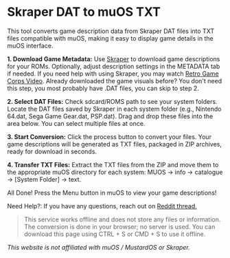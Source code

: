 # Skraper DAT to muOS TXT

This tool converts game description data from Skraper DAT files into TXT files compatible with muOS, making it easy to display game details in the muOS interface.

**1. Download Game Metadata:**  Use  [Skraper](skraper.net)  to download game descriptions for your ROMs. Optionally, adjust description settings in the METADATA tab if needed. If you need help with using Skraper, you may watch  [Retro Game Corps Video](https://youtu.be/g1sjR6IX9Eo?si=loOJREWHkQtJjOil&t=510). Already downloaded the game visuals before? You don't need this step, you most probably have .DAT files, you can skip to step 2.

**2. Select DAT Files:**  Check sdcard/ROMS path to see your system folders. Locate the DAT files saved by Skraper in each system folder (e.g., Nintendo 64.dat, Sega Game Gear.dat, PSP.dat). Drag and drop these files into the area below. You can select multiple files at once.

**3. Start Conversion:**  Click the process button to convert your files. Your game descriptions will be generated as TXT files, packaged in ZIP archives, ready for download in seconds.

**4. Transfer TXT Files:**  Extract the TXT files from the ZIP and move them to the appropriate muOS directory for each system: MUOS -> info -> catalogue -> [System Folder] -> text.

All Done! Press the Menu button in muOS to view your game descriptions!

Need Help?: If you have any questions, reach out on  [Reddit thread.](https://reddit.com)

> This service works offline and does not store any files or information. The conversion is done in your browser; no server is used. You can download this page using CTRL + S or CMD + S to use it offline.

*This website is not affiliated with muOS / MustardOS or Skraper.*

